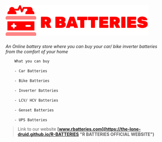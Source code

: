 
# ![R BATTERIES LOGO](assets/img/svg/logo2.svg)
*An Online battery store where you can buy your car/ bike inverter batteries from the comfort of your home*

``` 
    What you can buy

    - Car Batteries

    - Bike Batteries

    - Inverter Batteries

    - LCV/ HCV Batteries

    - Genset Batteries
    
    - UPS Batteries
```

> Link to our website __[www.rbatteries.com](https://the-lone-druid.github.io/R-BATTERIES "R BATTERIES OFFICIAL WEBSITE")__
 
